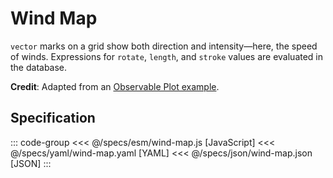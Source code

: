 <script setup>
  import { reset } from '@uwdata/vgplot';
  reset();
</script>

# Wind Map

`vector` marks on a grid show both direction and intensity—here, the speed of winds.
Expressions for `rotate`, `length`, and `stroke` values are evaluated in the database.


<Example spec="/specs/yaml/wind-map.yaml" />

**Credit**: Adapted from an [Observable Plot example](https://observablehq.com/@observablehq/plot-wind-map).

## Specification

::: code-group
<<< @/specs/esm/wind-map.js [JavaScript]
<<< @/specs/yaml/wind-map.yaml [YAML]
<<< @/specs/json/wind-map.json [JSON]
:::
